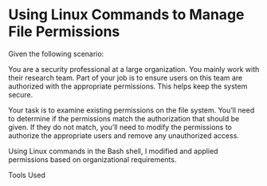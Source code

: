 # Using Linux Commands to Manage File Permissions

Given the following scenario:

You are a security professional at a large organization. You mainly work with their research team. Part of your job is to ensure users on this team are authorized with the appropriate permissions. This helps keep the system secure. 


Your task is to examine existing permissions on the file system. You’ll need to determine if the permissions match the authorization that should be given. If they do not match, you’ll need to modify the permissions to authorize the appropriate users and remove any unauthorized access.


Using Linux commands in the Bash shell, I modified and applied permissions based on organizational requirements.

Tools Used
